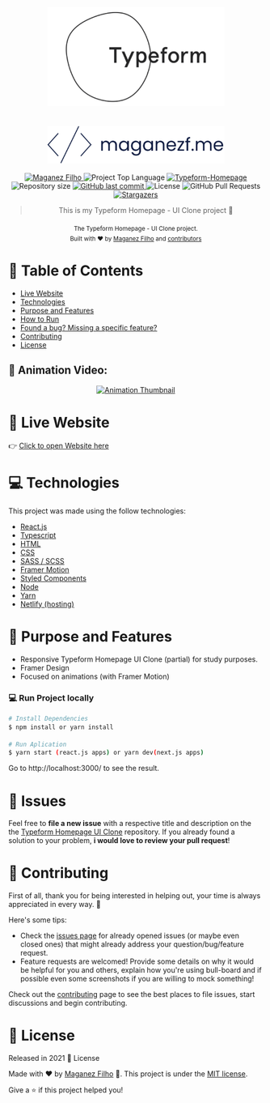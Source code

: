 <div align='center'>

# <img align='center' src="./.github/logo-typeform.svg" alt="Typeform Homepage Logo" width="350"/>

# <img align='center' src="./.github/logo.svg" alt="My Logo (maganezf)" width="350"/>

</div>

<p align="center">
   <a href="https://www.linkedin.com/in/maganez-filho-b5813b188/">
      <img alt="Maganez Filho" src="https://img.shields.io/badge/-Maganez_Filho-0A66C2?style=flat&logo=Linkedin&logoColor=white" />
   </a>

  <img alt='Project Top Language' src='https://img.shields.io/github/languages/top/maganezf/typeform-homepage-ui-clone'/>

  <a href='https://typeform-homepage-animation-maganezf.netlify.app/' >
    <img alt='Typeform-Homepage' src="https://img.shields.io/badge/Typeform Homepage-FFA07A"/>
  </a>

  <img alt="Repository size" src="https://img.shields.io/github/repo-size/maganezf/typeform-homepage-ui-clone?color=5863d2">

  <a href="https://github.com/maganezf/typeform-homepage-ui-clone/commits/main">
    <img alt="GitHub last commit" src="https://img.shields.io/github/last-commit/maganezf/typeform-homepage-ui-clone?color=5863d2">
  </a>
  <img alt="License" src="https://img.shields.io/badge/license-MIT-5965e0">
  <img alt="GitHub Pull Requests" src="https://img.shields.io/github/issues-pr/maganezf/typeform-homepage-ui-clone?color=5863d2" />
  <a href="https://github.com/maganezf/typeform-homepage-ui-clone/stargazers">
    <img alt="Stargazers" src="https://img.shields.io/github/stars/maganezf/typeform-homepage-ui-clone?color=5863d2&logo=github">
  </a>
</p>

<div align="center">

> This is my Typeform Homepage - UI Clone project 🤗

<sub>The Typeform Homepage - UI Clone project. <br/>
Built with ❤︎ by
<a href="https://github.com/maganezf">Maganez Filho</a> and
<a href="https://github.com/maganezf/typeform-homepage-ui-clone/graphs/contributors">
contributors
</a>
</sub>

</div>

# :pushpin: Table of Contents

- [Live Website](#eyes-live-website)
- [Technologies](#computer-technologies)
- [Purpose and Features](#dart-purpose-and-features)
- [How to Run](#construction_worker-how-to-run)
- [Found a bug? Missing a specific feature?](#bug-issues)
- [Contributing](#tada-contributing)
- [License](#closed_book-license)

<h2 align="left"> 🤩 Animation Video: </h2>
<p align="center">
  <div align="center">
  <a href="https://youtu.be/EQRw2nu_Tw8" title="Animation Link Video">
    <img src="https://i.ytimg.com/vi/EQRw2nu_Tw8/maxresdefault.jpg" alt="Animation Thumbnail" />
  </a>
  </div>
</p>

# :eyes: Live Website

👉 [Click to open Website here](https://typeform-homepage-animation-maganezf.netlify.app//)

# :computer: Technologies

This project was made using the follow technologies:

- [React.js](https://reactjs.org/)
- [Typescript](https://www.typescriptlang.org/)
- [HTML](https://developer.mozilla.org/en-US/docs/Web/HTML)
- [CSS](https://developer.mozilla.org/en-US/docs/Web/CSS)
- [SASS / SCSS](https://sass-lang.com/)
- [Framer Motion](https://framer.com/motion)
- [Styled Components](https://styled-components.com/)
- [Node](https://nodejs.org/)
- [Yarn](https://yarnpkg.com/)
- [Netlify (hosting)](https://netlify.com/)

# :dart: Purpose and Features

- Responsive Typeform Homepage UI Clone (partial) for study purposes.
- Framer Design
- Focused on animations (with Framer Motion)

### 💻 Run Project locally

```bash
# Install Dependencies
$ npm install or yarn install

# Run Aplication
$ yarn start (react.js apps) or yarn dev(next.js apps)
```

Go to http://localhost:3000/ to see the result.

# :bug: Issues

Feel free to **file a new issue** with a respective title and description on the the [Typeform Homepage UI Clone](https://github.com/maganezf/typeform-homepage-ui-clone/issues) repository. If you already found a solution to your problem, **i would love to review your pull request**!

# :tada: Contributing

First of all, thank you for being interested in helping out, your time is always appreciated in every way. 💯

Here's some tips:

- Check the [issues page](https://github.com/maganezf/typeform-homepage-ui-clone/issues) for already opened issues (or maybe even closed ones) that might already address your question/bug/feature request.
- Feature requests are welcomed! Provide some details on why it would be helpful for you and others, explain how you're using bull-board and if possible even some screenshots if you are willing to mock something!

Check out the [contributing](./CONTRIBUTING) page to see the best places to file issues, start discussions and begin contributing.

# :closed_book: License

Released in 2021 📕 License

Made with ❤︎ by [Maganez Filho](https://github.com/maganezf) 🚀. This project is under the [MIT license](./LICENSE).

Give a ⭐️ if this project helped you!
